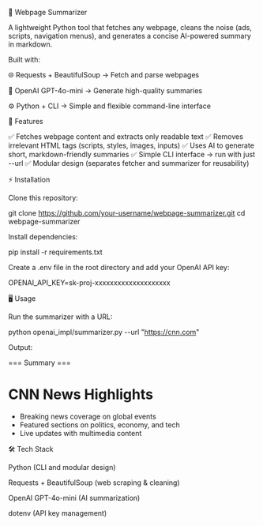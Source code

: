 📰 Webpage Summarizer

A lightweight Python tool that fetches any webpage, cleans the noise (ads, scripts, navigation menus), and generates a concise AI-powered summary in markdown.

Built with:

🌐 Requests + BeautifulSoup → Fetch and parse webpages

🤖 OpenAI GPT-4o-mini → Generate high-quality summaries

⚙️ Python + CLI → Simple and flexible command-line interface

🚀 Features

✅ Fetches webpage content and extracts only readable text
✅ Removes irrelevant HTML tags (scripts, styles, images, inputs)
✅ Uses AI to generate short, markdown-friendly summaries
✅ Simple CLI interface → run with just --url
✅ Modular design (separates fetcher and summarizer for reusability)

⚡ Installation

Clone this repository:

git clone https://github.com/your-username/webpage-summarizer.git
cd webpage-summarizer


Install dependencies:

pip install -r requirements.txt


Create a .env file in the root directory and add your OpenAI API key:

OPENAI_API_KEY=sk-proj-xxxxxxxxxxxxxxxxxxxx

🖥️ Usage

Run the summarizer with a URL:

python openai_impl/summarizer.py --url "https://cnn.com"


Output:

=== Summary ===

# CNN News Highlights
- Breaking news coverage on global events
- Featured sections on politics, economy, and tech
- Live updates with multimedia content

🛠️ Tech Stack

Python (CLI and modular design)

Requests + BeautifulSoup (web scraping & cleaning)

OpenAI GPT-4o-mini (AI summarization)

dotenv (API key management)
